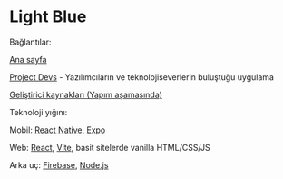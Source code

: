 # Light Blue

Bağlantılar:

[Ana sayfa](https://light-blue.web.app/)

[Project Devs](https://projectdevs.web.app/) - Yazılımcıların ve teknolojiseverlerin buluştuğu uygulama

[Geliştirici kaynakları (Yapım aşamasında)](https://light-blue.web.app/developers/)

Teknoloji yığını:

Mobil: [React Native](https://reactnative.dev/), [Expo](https://expo.dev/)

Web: [React](https://react.dev/), [Vite](https://vite.dev/), basit sitelerde vanilla HTML/CSS/JS

Arka uç: [Firebase](https://firebase.google.com/), [Node.js](https://nodejs.org/)
